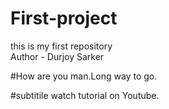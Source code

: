 # First-project
this is my first repository
<br>
Author - Durjoy Sarker

#How are you man.Long way to go.

#subtitile
watch tutorial on Youtube.